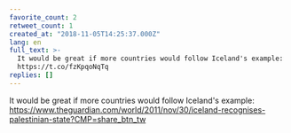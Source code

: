 ```yaml
---
favorite_count: 2
retweet_count: 1
created_at: "2018-11-05T14:25:37.000Z"
lang: en
full_text: >-
  It would be great if more countries would follow Iceland's example:
  https://t.co/fzKpqoNqTq
replies: []
---
```


It would be great if more countries would follow Iceland's example:
<https://www.theguardian.com/world/2011/nov/30/iceland-recognises-palestinian-state?CMP=share_btn_tw>
